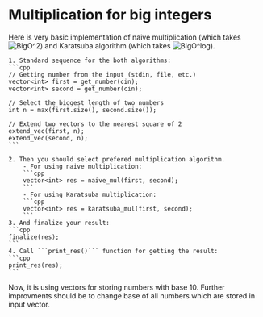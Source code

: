 # Multiplication for big integers

Here is very basic implementation of naive multiplication (which takes ![BigO^2](https://upload.wikimedia.org/math/d/d/d/ddd68bd29c2494cbe63f203a70e544e3.png))
and Karatsuba algorithm (which takes ![BigO^log](https://upload.wikimedia.org/math/a/f/0/af0bdd77b22562e62e5ba2233558d7bd.png)).

    1. Standard sequence for the both algorithms:
    ```cpp
    // Getting number from the input (stdin, file, etc.)
    vector<int> first = get_number(cin);
    vector<int> second = get_number(cin);
    
    // Select the biggest length of two numbers
    int n = max(first.size(), second.size());
    
    // Extend two vectors to the nearest square of 2
    extend_vec(first, n);
    extend_vec(second, n);   
    ```
    
    2. Then you should select prefered multiplication algorithm.
        - For using naive multiplication:
        ```cpp
        vector<int> res = naive_mul(first, second);
        ```
        - For using Karatsuba multiplication:
        ```cpp
        vector<int> res = karatsuba_mul(first, second);
        ```
    3. And finalize your result:
    ```cpp
    finalize(res);
    ```
    4. Call ```print_res()``` function for getting the result:
    ```cpp
    print_res(res);
    ```

Now, it is using vectors for storing numbers with base 10. Further improvments should be
to change base of all numbers which are stored in input vector.
